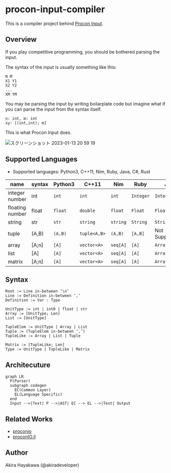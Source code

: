 # procon-input-compiler

This is a compiler project behind [Procon Input](https://akiradeveloper.github.io/procon-input/).

## Overview

If you play competitive programming,
you should be bothered parsing the input.

The syntax of the input is usually something like this:

```
N M
X1 Y1
X2 Y2
...
XM YM
```

You may be parsing the input by writing boilarplate code but
imagine what if you can parse the input from the syntax itself.

```
n: int, m: int
xy: [(int,int); m]
```

This is what Procon Input does.

![スクリーンショット 2023-01-13 20 59 19](https://user-images.githubusercontent.com/785824/212315530-2e6c2873-5135-440b-95aa-cd68a592102a.png)

## Supported Languages

- Supported languages: Python3, C++11, Nim, Ruby, Java, C#, Rust

|name | syntax | Python3 | C++11 | Nim | Ruby | Java | C# | Rust |
|-|-|-|-|-|-|-|-|-|
|integer number|int|`int`|`int`|`int`|`Integer`|`Integer`|`int`|`i32`|
|floating number|float|`float`|`double`|`float`|`Float`|`Float`|`double`|`f64`|
|string|str|`str`|`string`|`string`|`String`|`String`|`string`|`String`|
|tuple|(A,B)|`(A,B)`|`tuple<A,B>`|`(A,B)`|`[A,B]`|Not Supported|`ValueTuple<A,B>`|`(A,B)`|
|array|[A;n]|`[A]`|`vector<A>`|`seq[A]`|`[A]`|`ArrayList<A>`|`List<A>`|`Vec<A>`|
|list|[A]|`[A]`|`vector<A>`|`seq[A]`|`[A]`|`ArrayList<A>`|`List<A>`|`Vec<A>`|
|matrix|[A;n]|`[A]`|`vector<A>`|`seq[A]`|`[A]`|`ArrayList<A>`|`List<A>`|`Vec<A>`|

## Syntax

```
Root := Line in-between ‘\n’
Line := Definition in-between ‘,‘
Definition := Var : Type

UnitType := int | int0 | float | str
Array := [UnitType; Len]
List := [UnitType]

TupleElem := UnitType | Array | List
Tuple := (TupleElem in-between ‘,’)
TupleLike := Array | List | Tuple

Matrix := [TupleLike; Len]
Type := UnitType | TupleLike | Matrix
```

## Architecuture

```mermaid
graph LR
  P(Parser)
  subgraph codegen
    EC(Common Layer)
    EL(Language Specific)
  end
  Input -->|Text| P -->|AST| EC --> EL -->|Text| Output
```

## Related Works

- [proconio](https://github.com/statiolake/proconio-rs)
- [proconIO.jl](https://github.com/lucifer1004/ProconIO.jl)

## Author

Akira Hayakawa (@akiradeveloper)

